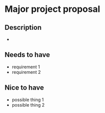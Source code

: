# Major project proposal

## Description
- 

## Needs to have
- requirement 1
- requirement 2

## Nice to have
- possible thing 1
- possible thing 2
